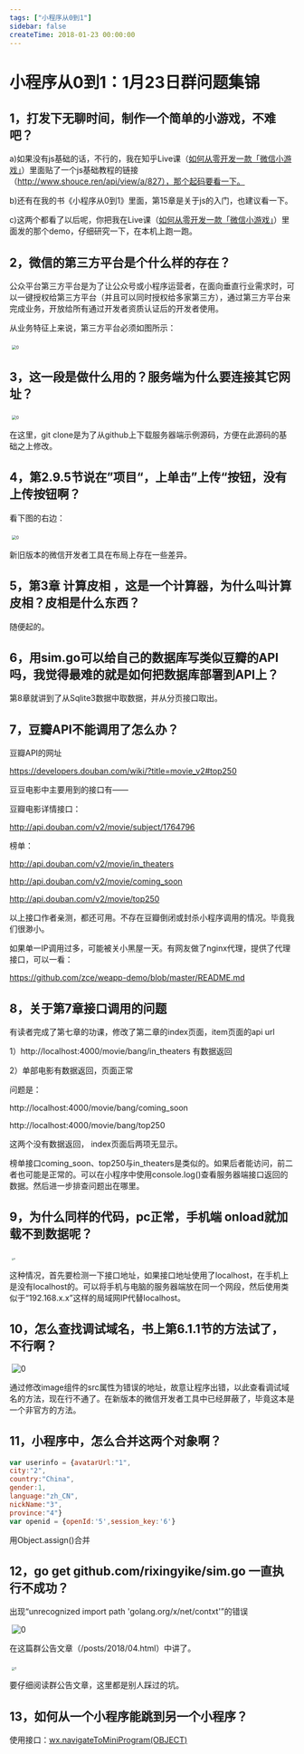 ```yaml
---
tags: ["小程序从0到1"]
sidebar: false
createTime: 2018-01-23 00:00:00
---
```

# 小程序从0到1：1月23日群问题集锦

## **1，打发下无聊时间，制作一个简单的小游戏，不难吧？**

a)如果没有js基础的话，不行的，我在知乎Live课（[如何从零开发一款「微信小游戏」](https://www.zhihu.com/lives/930123989723004928/)）里面贴了一个js基础教程的链接（http://www.shouce.ren/api/view/a/827），那个起码要看一下。

b)还有在我的书《小程序从0到1》里面，第15章是关于js的入门，也建议看一下。

c)这两个都看了以后呢，你把我在Live课（[如何从零开发一款「微信小游戏」](https://www.zhihu.com/lives/930123989723004928/)）里面发的那个demo，仔细研究一下，在本机上跑一跑。

## **2，微信的第三方平台是个什么样的存在？**

公众平台第三方平台是为了让公众号或小程序运营者，在面向垂直行业需求时，可以一键授权给第三方平台（并且可以同时授权给多家第三方），通过第三方平台来完成业务，开放给所有通过开发者资质认证后的开发者使用。

从业务特征上来说，第三方平台必须如图所示：

​    <img src="assets/22187.png" alt="0" style="zoom:50%;" />

## **3，这一段是做什么用的？服务端为什么要连接其它网址？**

​    <img src="assets/22191.jpeg" alt="0" style="zoom:50%;" />

在这里，git clone是为了从github上下载服务器端示例源码，方便在此源码的基础之上修改。

## **4，第2.9.5节说在”项目“，上单击”上传“按钮，没有上传按钮啊？**

看下图的右边：

​    <img src="assets/22198.png" alt="0" style="zoom:50%;" />

新旧版本的微信开发者工具在布局上存在一些差异。

## **5，第3章 计算皮相  ，这是一个计算器，为什么叫计算皮相？皮相是什么东西？**

随便起的。

## **6，用sim.go可以给自己的数据库写类似豆瓣的API吗，我觉得最难的就是如何把数据库部署到API上？**

第8章就讲到了从Sqlite3数据中取数据，并从分页接口取出。

## **7，豆瓣API不能调用了怎么办？**

豆瓣API的网址

https://developers.douban.com/wiki/?title=movie_v2#top250

豆豆电影中主要用到的接口有——

豆瓣电影详情接口：

http://api.douban.com/v2/movie/subject/1764796

榜单：

http://api.douban.com/v2/movie/in_theaters

http://api.douban.com/v2/movie/coming_soon

http://api.douban.com/v2/movie/top250

以上接口作者亲测，都还可用。不存在豆瓣倒闭或封杀小程序调用的情况。毕竟我们很渺小。

如果单一IP调用过多，可能被关小黑屋一天。有网友做了nginx代理，提供了代理接口，可以一看：

https://github.com/zce/weapp-demo/blob/master/README.md

## **8，关于第7章接口调用的问题**

有读者完成了第七章的功课，修改了第二章的index页面，item页面的api url

1）http://localhost:4000/movie/bang/in_theaters  有数据返回

2）单部电影有数据返回，页面正常

问题是：

http://localhost:4000/movie/bang/coming_soon

http://localhost:4000/movie/bang/top250

这两个没有数据返回， index页面后两项无显示。

榜单接口coming_soon、top250与in_theaters是类似的。如果后者能访问，前二者也可能是正常的。可以在小程序中使用console.log()查看服务器端接口返回的数据。然后进一步排查问题出在哪里。

## **9，为什么同样的代码，pc正常，手机端 onload就加载不到数据呢？**

​    <img src="assets/22225.jpeg" alt="0" style="zoom: 25%;" />

这种情况，首先要检测一下接口地址，如果接口地址使用了localhost，在手机上是没有localhost的。可以将手机与电脑的服务器端放在同一个网段，然后使用类似于“192.168.x.x”这样的局域网IP代替localhost。

## **10，怎么查找调试域名，书上第6.1.1节的方法试了，不行啊？**

​    ![0](assets/22232.jpeg)

通过修改image组件的src属性为错误的地址，故意让程序出错，以此查看调试域名的方法，现在行不通了。在新版本的微信开发者工具中已经屏蔽了，毕竟这本是一个非官方的方法。

## **11，小程序中，怎么合并这两个对象啊？**

```js
var userinfo = {avatarUrl:"1",
city:"2",
country:"China",
gender:1,
language:"zh_CN",
nickName:"3",
province:"4"}
var openid = {openId:'5',session_key:'6'}
```

用Object.assign()合并

## **12，go get github.com/rixingyike/sim.go 一直执行不成功？**

出现“unrecognized import path 'golang.org/x/net/contxt'”的错误

​    ![0](assets/22245.png)

在这篇群公告文章（/posts/2018/04.html）中讲了。

​    <img src="assets/22250.png" alt="0" style="zoom:33%;" />

要仔细阅读群公告文章，这里都是别人踩过的坑。

## **13，如何从一个小程序能跳到另一个小程序？**

使用接口：[wx.navigateToMiniProgram(OBJECT)](https://mp.weixin.qq.com/debug/wxadoc/dev/api/navigateToMiniProgram.html)